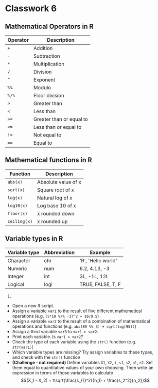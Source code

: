 # Classwork 6

## Mathematical Operators in R

| Operator | Description |
| -- | -- |
| `+` | Addition |
| `-` | Subtraction|
|`*` | Multiplication |
| `/` | Division |
| `^` | Exponent |
| `%%` | Modulo |
| `%/%` | Floor division |
| `>` | Greater than | 
| `<` | Less than | 
| `>=` | Greater than or equal to |
| `<=` | Less than or equal to |
| `!=` | Not equal to | 
| `==` | Equal to |

## Mathematical functions in R

| Function | Description |
| -- | -- |
| `abs(x)` | Absolute value of x |
| `sqrt(x)` | Square root of x |
| `log(x)` | Natural log of x |
| `log10(x)` | Log base 10 of x |
| `floor(x)` | x rounded down |
| `ceiling(x)` | x rounded up |

## Variable types in R

| Variable type | Abbreviation | Example |
| -- | -- | -- |
| Character | chr | 'R', 'Hello world'|
|Numeric | num | 6.2, 4.13, -3 |
|Integer | int | 3L, -1L, 12L |
| Logical | logi | TRUE, FALSE, T, F |

1.
  * Open a new R script.
  * Assign a variable `var1` to the result of five different mathematical operations (e.g. `(5*10 %/% -3)^2 + 10/0.5`)
  * Assign a variable `var2` to the result of a combination of mathematical operations and functions (e.g. `abs(89 %% 5) + sqrt(log(95))`)
  * Assign a third variable `var3` to `var1 > var2`.
  * Print each variable. Is `var1 > var2`?
  * Check the type of each variable using the `str()` function (e.g. `str(var1)`)
  * Which variable types are missing? Try assign variables to these types, and check with the `str()` function
  * **(Challenge - not required)** Define variables `X1`, `X2`, `t`, `s1`, `s2`, `n1`, `n2`. Set them equal to quantitative values of your own choosing. Then write an expression in terms of those variables to calculate $$(X_1 - X_2) + t\sqrt{\frac{s_{1}^2}{n_1} + \frac{s_2^2}{n_2}}$$

